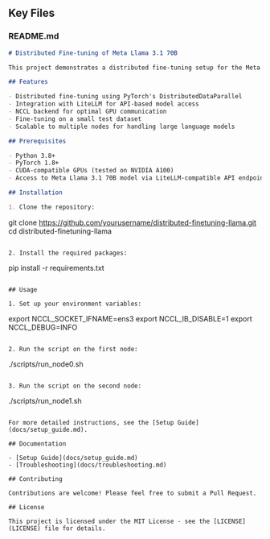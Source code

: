 ## Key Files

### README.md

```markdown
# Distributed Fine-tuning of Meta Llama 3.1 70B

This project demonstrates a distributed fine-tuning setup for the Meta Llama 3.1 70B model using PyTorch and LiteLLM, allowing for efficient processing across multiple GPU nodes.

## Features

- Distributed fine-tuning using PyTorch's DistributedDataParallel
- Integration with LiteLLM for API-based model access
- NCCL backend for optimal GPU communication
- Fine-tuning on a small test dataset
- Scalable to multiple nodes for handling large language models

## Prerequisites

- Python 3.8+
- PyTorch 1.8+
- CUDA-compatible GPUs (tested on NVIDIA A100)
- Access to Meta Llama 3.1 70B model via LiteLLM-compatible API endpoint

## Installation

1. Clone the repository:
   ```
   git clone https://github.com/yourusername/distributed-finetuning-llama.git
   cd distributed-finetuning-llama
   ```

2. Install the required packages:
   ```
   pip install -r requirements.txt
   ```

## Usage

1. Set up your environment variables:
   ```
   export NCCL_SOCKET_IFNAME=ens3
   export NCCL_IB_DISABLE=1
   export NCCL_DEBUG=INFO
   ```

2. Run the script on the first node:
   ```
   ./scripts/run_node0.sh
   ```

3. Run the script on the second node:
   ```
   ./scripts/run_node1.sh
   ```

For more detailed instructions, see the [Setup Guide](docs/setup_guide.md).

## Documentation

- [Setup Guide](docs/setup_guide.md)
- [Troubleshooting](docs/troubleshooting.md)

## Contributing

Contributions are welcome! Please feel free to submit a Pull Request.

## License

This project is licensed under the MIT License - see the [LICENSE](LICENSE) file for details.
```
